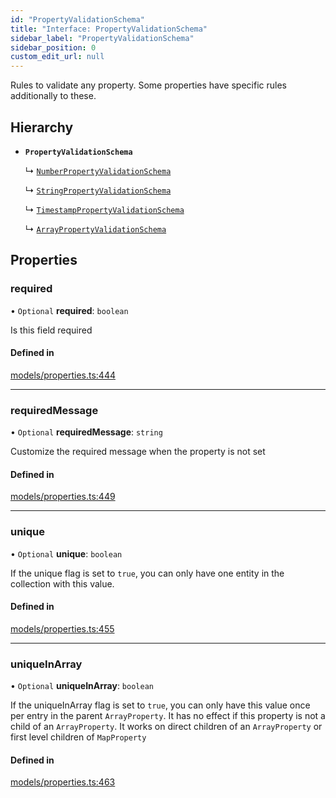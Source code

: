 ```yaml
---
id: "PropertyValidationSchema"
title: "Interface: PropertyValidationSchema"
sidebar_label: "PropertyValidationSchema"
sidebar_position: 0
custom_edit_url: null
---
```


Rules to validate any property. Some properties have specific rules
additionally to these.

## Hierarchy

- **`PropertyValidationSchema`**

  ↳ [`NumberPropertyValidationSchema`](NumberPropertyValidationSchema)

  ↳ [`StringPropertyValidationSchema`](StringPropertyValidationSchema)

  ↳ [`TimestampPropertyValidationSchema`](TimestampPropertyValidationSchema)

  ↳ [`ArrayPropertyValidationSchema`](ArrayPropertyValidationSchema)

## Properties

### required

• `Optional` **required**: `boolean`

Is this field required

#### Defined in

[models/properties.ts:444](https://github.com/Camberi/firecms/blob/2d60fba/src/models/properties.ts#L444)

___

### requiredMessage

• `Optional` **requiredMessage**: `string`

Customize the required message when the property is not set

#### Defined in

[models/properties.ts:449](https://github.com/Camberi/firecms/blob/2d60fba/src/models/properties.ts#L449)

___

### unique

• `Optional` **unique**: `boolean`

If the unique flag is set to `true`, you can only have one entity in the
collection with this value.

#### Defined in

[models/properties.ts:455](https://github.com/Camberi/firecms/blob/2d60fba/src/models/properties.ts#L455)

___

### uniqueInArray

• `Optional` **uniqueInArray**: `boolean`

If the uniqueInArray flag is set to `true`, you can only have this value
once per entry in the parent `ArrayProperty`. It has no effect if this
property is not a child of an `ArrayProperty`. It works on direct
children of an `ArrayProperty` or first level children of `MapProperty`

#### Defined in

[models/properties.ts:463](https://github.com/Camberi/firecms/blob/2d60fba/src/models/properties.ts#L463)
